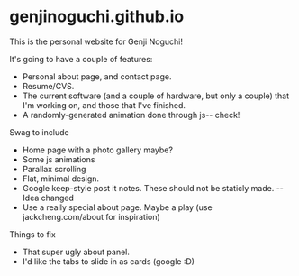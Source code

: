 genjinoguchi.github.io
======================

This is the personal website for Genji Noguchi!

It's going to have a couple of features: 
*  Personal about page, and contact page.
*  Resume/CVS.
*  The current software (and a couple of hardware, but only a couple) that I'm working on, and those that I've finished.
*  A randomly-generated animation done through js-- check!
  
Swag to include
* Home page with a photo gallery maybe?
* Some js animations
* Parallax scrolling
* Flat, minimal design.
* Google keep-style post it notes. These should not be staticly made. -- Idea changed
* Use a really special about page. Maybe a play (use jackcheng.com/about for inspiration)

Things to fix
* That super ugly about panel.
* I'd like the tabs to slide in as cards (google :D)
